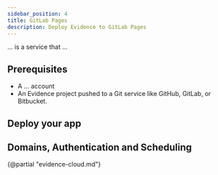 ```yaml
---
sidebar_position: 4
title: GitLab Pages
description: Deploy Evidence to GitLab Pages
---
```


... is a service that ...

## Prerequisites

- A ... account
- An Evidence project pushed to a Git service like GitHub, GitLab, or Bitbucket.

## Deploy your app


## Domains, Authentication and Scheduling

{@partial "evidence-cloud.md"}